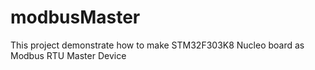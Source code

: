 # modbusMaster
 This project demonstrate how to make STM32F303K8 Nucleo board as Modbus RTU Master Device
